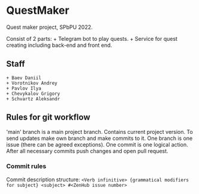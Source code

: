 # QuestMaker 
Quest maker project, SPbPU 2022.

Consist of 2 parts:
    + Telegram bot to play quests.
    + Service for quest creating including back-end and front end.

## Staff
    + Baev Daniil
    + Vorotnikov Andrey
    + Pavlov Ilya
    + Chevykalov Grigory
    + Schvartz Aleksandr

## Rules for git workflow
'main' branch is a main project branch. Contains current project version.
To send updates make own branch and make commits to it.
One branch is one issue (there can be agreed exceptions). One commit is one logical action.
After all necessary commits push changes and open pull request.

### Commit rules
Commit description structure:
`<Verb infinitive> {grammatical modifiers for subject} <subject> #<ZenHub issue number>`
